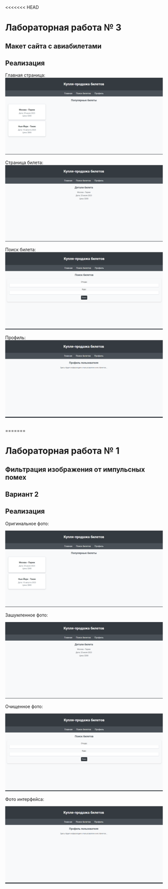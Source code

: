 <<<<<<< HEAD
# Лабораторная работа № 3

## Макет сайта с авиабилетами

## Реализация

Главная страница:
![](doc\Screenshot_1.png)

Страница билета:
![](doc\Screenshot_2.png)

Поиск билета:
![](doc\Screenshot_3.png)

Профиль:
![](doc\Screenshot_4.png)

##
=======
# Лабораторная работа № 1

## Фильтрация изображения от импульсных помех

## Вариант 2

## Реализация

Оригинальное фото:

![](doc\Screenshot_1.png)

Зашумленное фото:

![](doc\Screenshot_2.png)

Очищенное фото:

![](doc\Screenshot_3.png)

Фото интерфейса:

![](doc\Screenshot_4.png)

##